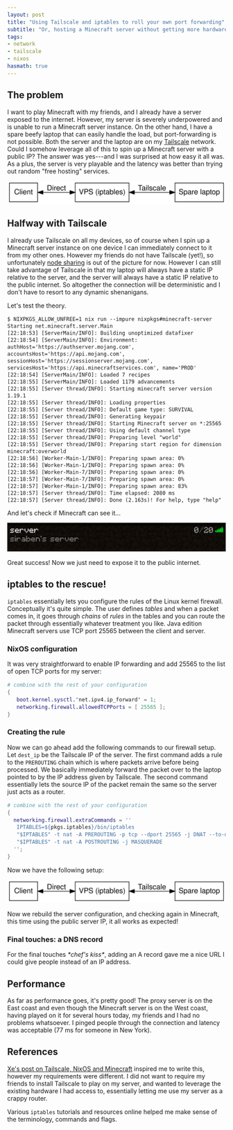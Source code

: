 ```yaml
---
layout: post
title: "Using Tailscale and iptables to roll your own port forwarding"
subtitle: "Or, hosting a Minecraft server without getting more hardware"
tags:
- network
- tailscale
- nixos
hasmath: true
---
```


## The problem
I want to play Minecraft with my friends, and I already have a server
exposed to the internet.  However, my server is severely underpowered
and is unable to run a Minecraft server instance.  On the other hand,
I have a spare beefy laptop that can easily handle the load, but
port-forwarding is not possible.  Both the server and the laptop are
on my [Tailscale](https://tailscale.com) network.  Could I somehow
leverage all of this to spin up a Minecraft server with a public IP?
The answer was yes---and I was surprised at how easy it all was.  As a
plus, the server is very playable and the latency was better than
trying out random "free hosting" services.

<center>
<p><img src="/assets/tailscale-iptable.svg" alt="Graphic"></p>
</center>

## Halfway with Tailscale
I already use Tailscale on all my devices, so of course when I spin up
a Minecraft server instance on one device I can immediately connect to
it from my other ones.  However my friends do not have Tailscale
(yet!), so unfortunately [node
sharing](https://tailscale.com/kb/1084/sharing/) is out of the picture
for now.  However I can still take advantage of Tailscale in that my
laptop will always have a static IP relative to the server, and the
server will always have a static IP relative to the public internet.
So altogether the connection will be deterministic and I don't have to
resort to any dynamic shenanigans.


Let's test the theory.

```ShellSession
$ NIXPKGS_ALLOW_UNFREE=1 nix run --impure nixpkgs#minecraft-server
Starting net.minecraft.server.Main
[22:18:53] [ServerMain/INFO]: Building unoptimized datafixer
[22:18:54] [ServerMain/INFO]: Environment: authHost='https://authserver.mojang.com', accountsHost='https://api.mojang.com', sessionHost='https://sessionserver.mojang.com', servicesHost='https://api.minecraftservices.com', name='PROD'
[22:18:54] [ServerMain/INFO]: Loaded 7 recipes
[22:18:55] [ServerMain/INFO]: Loaded 1179 advancements
[22:18:55] [Server thread/INFO]: Starting minecraft server version 1.19.1
[22:18:55] [Server thread/INFO]: Loading properties
[22:18:55] [Server thread/INFO]: Default game type: SURVIVAL
[22:18:55] [Server thread/INFO]: Generating keypair
[22:18:55] [Server thread/INFO]: Starting Minecraft server on *:25565
[22:18:55] [Server thread/INFO]: Using default channel type
[22:18:55] [Server thread/INFO]: Preparing level "world"
[22:18:55] [Server thread/INFO]: Preparing start region for dimension minecraft:overworld
[22:18:56] [Worker-Main-1/INFO]: Preparing spawn area: 0%
[22:18:56] [Worker-Main-1/INFO]: Preparing spawn area: 0%
[22:18:56] [Worker-Main-7/INFO]: Preparing spawn area: 0%
[22:18:57] [Worker-Main-7/INFO]: Preparing spawn area: 0%
[22:18:57] [Worker-Main-1/INFO]: Preparing spawn area: 83%
[22:18:57] [Server thread/INFO]: Time elapsed: 2080 ms
[22:18:57] [Server thread/INFO]: Done (2.163s)! For help, type "help"
```

And let's check if Minecraft can see it...

<center><p><img src="/assets/server-entry.png"></p></center>

Great success!  Now we just need to expose it to the public internet.

## iptables to the rescue!
`iptables` essentially lets you configure the rules of the Linux
kernel firewall.  Conceptually it's quite simple.  The user defines
_tables_ and when a packet comes in, it goes through _chains_ of
_rules_ in the tables and you can route the packet through essentially
whatever treatment you like.  Java edition Minecraft servers use TCP
port 25565 between the client and server.

### NixOS configuration
It was very straightforward to enable IP forwarding and add 25565 to
the list of open TCP ports for my server:

```nix
# combine with the rest of your configuration
{
   boot.kernel.sysctl."net.ipv4.ip_forward" = 1;
   networking.firewall.allowedTCPPorts = [ 25565 ];
}
```

### Creating the rule
Now we can go ahead add the following commands to our firewall setup.
Let `dest_ip` be the Tailscale IP of the server.  The first command
adds a rule to the `PREROUTING` chain which is where packets arrive
before being processed.  We basically immediately forward the packet
over to the laptop pointed to by the IP address given by Tailscale.
The second command essentially lets the source IP of the packet remain
the same so the server just acts as a router.

```nix
# combine with the rest of your configuration
{
  networking.firewall.extraCommands = ''
   IPTABLES=${pkgs.iptables}/bin/iptables
   "$IPTABLES" -t nat -A PREROUTING -p tcp --dport 25565 -j DNAT --to-destination ${dest_ip}:25565
   "$IPTABLES" -t nat -A POSTROUTING -j MASQUERADE
  '';
}
```

Now we have the following setup:

<center>
<p><img src="/assets/tailscale-iptable.svg" alt="Graphic"></p>
</center>

Now we rebuild the server configuration, and checking again in
Minecraft, this time using the public server IP, it all works as
expected!

### Final touches: a DNS record
For the final touches *\*chef's kiss\**, adding an A record gave me
a nice URL I could give people instead of an IP address.

## Performance
As far as performance goes, it's pretty good!  The proxy server is on the
East coast and even though the Minecraft server is on the West coast,
having played on it for several hours today, my friends and I had no
problems whatsoever.  I pinged people through the connection and
latency was acceptable (77 ms for someone in New York).

## References
[Xe's post on Tailscale, NixOS and
Minecraft](https://tailscale.com/blog/nixos-minecraft/) inspired me to
write this, however my requirements were different.  I did not want to
require my friends to install Tailscale to play on my server, and
wanted to leverage the existing hardware I had access to, essentially
letting me use my server as a crappy router.

Various `iptables` tutorials and resources online helped me make sense
of the terminology, commands and flags.
